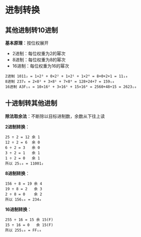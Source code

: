# 进制转换

## 其他进制转10进制

**基本原理**：按位权展开

- 2进制：每位权重为2的幂次
- 8进制：每位权重为8的幂次
- 16进制：每位权重为16的幂次

~~~
2进制 1011₂ = 1×2³ + 0×2² + 1×2¹ + 1×2⁰ = 8+0+2+1 = 11₁₀
8进制 237₈ = 2×8² + 3×8¹ + 7×8⁰ = 128+24+7 = 159₁₀
16进制 A3F₁₆ = 10×16² + 3×16¹ + 15×16⁰ = 2560+48+15 = 2623₁₀
~~~

## 十进制转其他进制

**除法取余法**：不断除以目标进制数，余数从下往上读

**2进制转换**：

~~~tetx
25 ÷ 2 = 12 余 1
12 ÷ 2 = 6  余 0
6 ÷ 2 = 3   余 0
3 ÷ 2 = 1   余 1
1 ÷ 2 = 0   余 1
所以 25₁₀ = 11001₂
~~~

**8进制转换**：

~~~
156 ÷ 8 = 19 余 4
19 ÷ 8 = 2   余 3
2 ÷ 8 = 0    余 2
所以 156₁₀ = 234₈
~~~

**16进制转换**：

~~~
255 ÷ 16 = 15 余 15(F)
15 ÷ 16 = 0   余 15(F)
所以 255₁₀ = FF₁₆
~~~


